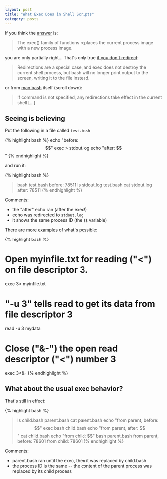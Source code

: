 ```yaml
---
layout: post
title: "What Exec Does in Shell Scripts"
category: posts
---
```


If you think the [answer](https://man7.org/linux/man-pages/man3/exec.3.html) is:

> The exec() family of functions replaces the current process image with a new
> process image.

you are only partially right... That's only true [if you don't redirect](https://www.computerhope.com/unix/bash/exec.htm#examples):

> Redirections are a special case, and exec does not destroy the current shell
> process, but bash will no longer print output to the screen, writing it to
> the file instead.

or from [man bash](https://linux.die.net/man/1/bash) itself (scroll down):

> If command is not specified, any  redirections take  effect  in  the current shell [...]

## Seeing is believing

Put the following in a file called `test.bash`

{% highlight bash %}
echo "before: $$"
exec > stdout.log
echo "after: $$"
{% endhighlight %}

and run it:

{% highlight bash %}
> bash test.bash
before: 78511
> ls
stdout.log  test.bash
> cat stdout.log
after: 78511
{% endhighlight %}

Comments:

- the "after" echo ran (after the exec!)
- echo was redirected to `stdout.log`
- it shows the same process ID (the `$$` variable)

There are [more examples](https://www.computerhope.com/unix/bash/exec.htm#examples) of what's possible:

{% highlight bash %}
# Open myinfile.txt for reading ("<") on file descriptor 3.
exec 3< myinfile.txt
# "-u 3" tells read to get its data from file descriptor 3
read -u 3 mydata
# Close ("&-") the open read descriptor ("<") number 3
exec 3<&-
{% endhighlight %}

## What about the usual exec behavior?

That's still in effect:

{% highlight bash %}
> ls
child.bash  parent.bash
> cat parent.bash
echo "from parent, before: $$"
exec bash child.bash
echo "from parent, after: $$"
> cat child.bash
echo "from child: $$"
> bash parent.bash
from parent, before: 78601
from child: 78601
{% endhighlight %}

Comments:

- parent.bash ran until the exec, then it was replaced by child.bash
- the process ID is the same -- the content of the parent process was replaced by its child process

